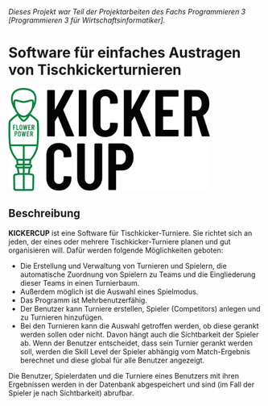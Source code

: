 ﻿_Dieses Projekt war Teil der Projektarbeiten des Fachs Programmieren 3 [Programmieren 3 für Wirtschaftsinformatiker]._

# Software für einfaches Austragen von Tischkickerturnieren
<img src="img/logo.png" width="400" alt="KICKERCUP LOGO">



## Beschreibung

**KICKERCUP** ist eine Software für Tischkicker-Turniere. 
Sie richtet sich an jeden, der eines oder mehrere Tischkicker-Turniere planen und gut organisieren will. 
Dafür werden folgende Möglichkeiten geboten: 
* Die Erstellung und Verwaltung von Turnieren und Spielern, die automatische Zuordnung von Spielern zu Teams und die Eingliederung dieser Teams in einen Turnierbaum. 
* Außerdem möglich ist die Auswahl eines Spielmodus. 
* Das Programm ist Mehrbenutzerfähig. 
* Der Benutzer kann Turniere erstellen, Spieler (Competitors) anlegen und zu Turnieren hinzufügen. 
* Bei den Turnieren kann die Auswahl getroffen werden, ob diese gerankt werden sollen oder nicht. Davon hängt auch die Sichtbarkeit der Spieler ab. Wenn der Benutzer entscheidet, 
dass sein Turnier gerankt werden soll, werden die Skill Level der Spieler abhängig vom Match-Ergebnis berechnet und diese global für alle Benutzer angezeigt.

Die Benutzer, Spielerdaten und die Turniere eines Benutzers mit ihren Ergebnissen werden in der Datenbank abgespeichert und 
sind (im Fall der Spieler je nach Sichtbarkeit) abrufbar.
